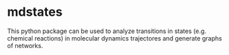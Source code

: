 # mdstates
This python package can be used to analyze transitions in states (e.g. chemical reactions) in molecular dynamics trajectores and generate graphs of networks.
